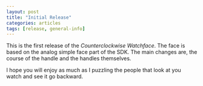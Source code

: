 ```yaml
---
layout: post
title: "Initial Release"
categories: articles
tags: [release, general-info]
---
```


This is the first release of the _Counterclockwise Watchface_.
The face is based on the analog simple face part of the SDK.
The main changes are, the course of the handle and the handles themselves.

I hope you will enjoy as much as I puzzling the people that look at you watch and see
it go backward.
